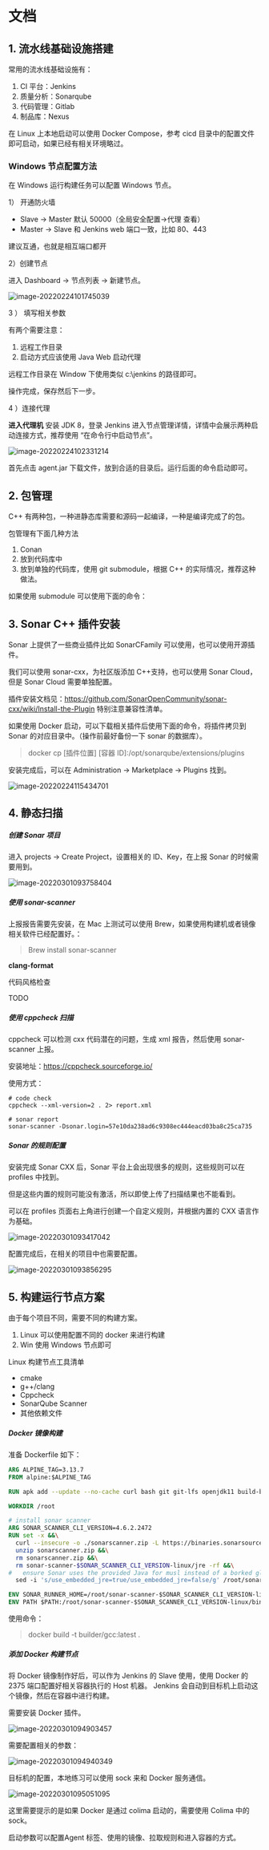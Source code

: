 # 文档

## 1. 流水线基础设施搭建

常用的流水线基础设施有：

1. CI 平台：Jenkins 
2. 质量分析：Sonarqube
3. 代码管理：Gitlab
4. 制品库：Nexus 

在 Linux 上本地启动可以使用 Docker Compose，参考 cicd 目录中的配置文件即可启动，如果已经有相关环境略过。

### Windows 节点配置方法

在 Windows 运行构建任务可以配置 Windows 节点。



1） 开通防火墙


- Slave →  Master 默认 50000（全局安全配置→代理 查看）
- Master → Slave 和 Jenkins web 端口一致，比如 80、443

建议互通，也就是相互端口都开

2）创建节点

进入 Dashboard → 节点列表 → 新建节点。

![image-20220224101745039](./README-zh/image-20220224101745039.png)

3 ） 填写相关参数

有两个需要注意：

1. 远程工作目录
2. 启动方式应该使用 Java Web 启动代理

远程工作目录在 Window 下使用类似 c:\jenkins 的路径即可。

操作完成，保存然后下一步。

4 ）连接代理

**进入代理机** 安装 JDK 8，登录 Jenkins 进入节点管理详情，详情中会展示两种启动连接方式，推荐使用 “在命令行中启动节点”。

![image-20220224102331214](./README-zh/image-20220224102331214.png)

首先点击 agent.jar 下载文件，放到合适的目录后。运行后面的命令启动即可。

## 2. 包管理

C++ 有两种包，一种进静态库需要和源码一起编译，一种是编译完成了的包。

包管理有下面几种方法

1. Conan
2. 放到代码库中 
3. 放到单独的代码库，使用 git submodule，根据 C++ 的实际情况，推荐这种做法。

如果使用 submodule 可以使用下面的命令：



## 3. Sonar C++ 插件安装

Sonar 上提供了一些商业插件比如 SonarCFamily 可以使用，也可以使用开源插件。

我们可以使用 sonar-cxx，为社区版添加 C++支持，也可以使用 Sonar Cloud，但是 Sonar Cloud 需要单独配置。

插件安装文档见：https://github.com/SonarOpenCommunity/sonar-cxx/wiki/Install-the-Plugin  特别注意兼容性清单。

如果使用 Docker 启动，可以下载相关插件后使用下面的命令，将插件拷贝到 Sonar 的对应目录中。（操作前最好备份一下 sonar 的数据库）。

>  docker cp [插件位置]   [容器 ID]:/opt/sonarqube/extensions/plugins

安装完成后，可以在 Administration → Marketplace → Plugins 找到。

![image-20220224115434701](./README-zh/image-20220224115434701.png)

## 4. 静态扫描



##### 创建 Sonar 项目

进入 projects → Create Project，设置相关的 ID、Key，在上报 Sonar 的时候需要用到。

![image-20220301093758404](./README-zh/image-20220301093758404.png)

##### 使用 sonar-scanner 

上报报告需要先安装，在 Mac 上测试可以使用 Brew，如果使用构建机或者镜像相关软件已经配置好。：

> Brew install sonar-scanner

**clang-format**

代码风格检查

TODO 

##### 使用 cppcheck 扫描

 cppcheck 可以检测 cxx 代码潜在的问题，生成 xml 报告，然后使用 sonar-scanner 上报。

安装地址：https://cppcheck.sourceforge.io/

使用方式：

```
# code check
cppcheck --xml-version=2 . 2> report.xml

# sonar report
sonar-scanner -Dsonar.login=57e10da238ad6c9308ec444eacd03ba8c25ca735
```

##### Sonar 的规则配置

安装完成 Sonar CXX 后，Sonar 平台上会出现很多的规则，这些规则可以在 profiles 中找到。

但是这些内置的规则可能没有激活，所以即使上传了扫描结果也不能看到。

可以在 profiles 页面右上角进行创建一个自定义规则，并根据内置的 CXX 语言作为基础。

![image-20220301093417042](./README-zh/image-20220301093417042.png)

配置完成后，在相关的项目中也需要配置。

![image-20220301093856295](./README-zh/image-20220301093856295.png)

## 5. 构建运行节点方案

由于每个项目不同，需要不同的构建方案。

1. Linux 可以使用配置不同的 docker 来进行构建
2. Win 使用 Windows 节点即可

Linux 构建节点工具清单

- cmake
- g++/clang 
- Cppcheck
- SonarQube Scanner
- 其他依赖文件



##### Docker 镜像构建

准备 Dockerfile 如下：

```dockerfile
ARG ALPINE_TAG=3.13.7
FROM alpine:$ALPINE_TAG

RUN apk add --update --no-cache curl bash git git-lfs openjdk11 build-base cmake cppcheck zip unzip

WORKDIR /root

# install sonar scanner
ARG SONAR_SCANNER_CLI_VERSION=4.6.2.2472
RUN set -x &&\
  curl --insecure -o ./sonarscanner.zip -L https://binaries.sonarsource.com/Distribution/sonar-scanner-cli/sonar-scanner-cli-$SONAR_SCANNER_CLI_VERSION-linux.zip &&\
  unzip sonarscanner.zip &&\
  rm sonarscanner.zip &&\
  rm sonar-scanner-$SONAR_SCANNER_CLI_VERSION-linux/jre -rf &&\
#   ensure Sonar uses the provided Java for musl instead of a borked glibc one
  sed -i 's/use_embedded_jre=true/use_embedded_jre=false/g' /root/sonar-scanner-$SONAR_SCANNER_CLI_VERSION-linux/bin/sonar-scanner

ENV SONAR_RUNNER_HOME=/root/sonar-scanner-$SONAR_SCANNER_CLI_VERSION-linux
ENV PATH $PATH:/root/sonar-scanner-$SONAR_SCANNER_CLI_VERSION-linux/bin
```

使用命令：

>  docker build -t  builder/gcc:latest   .

##### 添加 Docker 构建节点

将 Docker 镜像制作好后，可以作为 Jenkins 的 Slave 使用，使用 Docker 的 2375 端口配置好相关容器执行的 Host 机器。 Jenkins 会自动到目标机上启动这个镜像，然后在容器中进行构建。

需要安装 Docker 插件。

![image-20220301094903457](./README-zh/image-20220301094903457.png)

需要配置相关的参数：

![image-20220301094940349](./README-zh/image-20220301094940349.png)

目标机的配置，本地练习可以使用 sock 来和 Docker 服务通信。

![image-20220301095051095](./README-zh/image-20220301095051095.png)

这里需要提示的是如果 Docker 是通过 colima  启动的，需要使用 Colima 中的 sock。

启动参数可以配置Agent 标签、使用的镜像、拉取规则和进入容器的方式。



